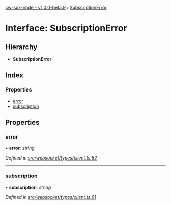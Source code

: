 [cw-sdk-node - v1.0.0-beta.9](../README.md) › [SubscriptionError](subscriptionerror.md)

# Interface: SubscriptionError

## Hierarchy

* **SubscriptionError**

## Index

### Properties

* [error](subscriptionerror.md#error)
* [subscription](subscriptionerror.md#subscription)

## Properties

###  error

• **error**: *string*

*Defined in [src/websocket/types/client.ts:62](https://github.com/cryptowatch/cw-sdk-node/blob/master/src/websocket/types/client.ts#L62)*

___

###  subscription

• **subscription**: *string*

*Defined in [src/websocket/types/client.ts:61](https://github.com/cryptowatch/cw-sdk-node/blob/master/src/websocket/types/client.ts#L61)*
